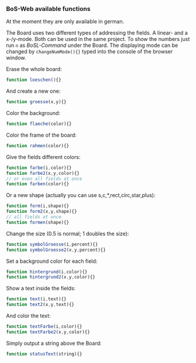 ### BoS-Web available functions

At the moment they are only available in german.

The Board uses two different types of addressing the fields. A linear- and a x-/y-mode. Both can be used in the same project. To show the numbers just run ```n``` as *BoSL-Command* under the Board. The displaying mode can be changed by ```changeNumMode(){}``` typed into the console of the browser window.

Erase the whole board:
```javascript
function loeschen(){}
```

And create a new one:
```javascript
function groesse(x,y){}
```

Color the background:
```javascript
function flaeche(color){}
```

Color the frame of the board:
```javascript
function rahmen(color){}
```

Give the fields different colors:
```javascript
function farbe(i,color){}
function farbe2(x,y,color){}
// or even all fields at once
function farben(color){}
```

Or a new shape (actually you can use s,c,*,rect,circ,star,plus):
```javascript
function form(i,shape){}
function form2(x,y,shape){}
// all fields at once
function formen(shape){}
```

Change the size (0.5 is normal; 1 doubles the size):
```javascript
function symbolGroesse(i,percent){}
function symbolGroesse2(x,y,percent){}
```

Set a background color for each field:
```javascript
function hintergrund(i,color){}
function hintergrund2(x,y,color){}
```

Show a text inside the fields:
```javascript
function text(i,text){}
function text2(x,y,text){}
```

And color the text:
```javascript
function textFarbe(i,color){}
function textFarbe2(x,y,color){}
```

Simply output a string above the Board:
```javascript
function statusText(string){}
```

